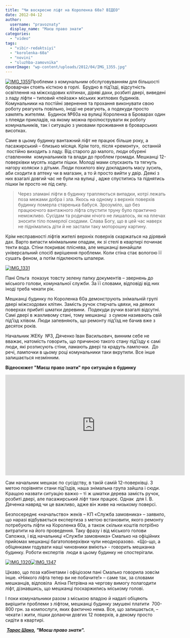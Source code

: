 ```yaml
---
title: "Чи воскресне ліфт на Короленка 60а? ВІДЕО"
date: 2012-04-12
author: 
  username: "pravoznaty"
  display_name: "Маєш право знати"
categories: 
  - "video"
tags: 
  - "vibir-redaktsiyi"
  - "korolenka-60a"
  - "novini"
  - "sluzhba-zamovnika"
coverImage: "wp-content/uploads/2012/04/IMG_1355.jpg"
---
```


[![](https://mpz.brovary.org/wp-content/uploads/2012/04/IMG_1355.jpg "IMG_1355")](https://mpz.brovary.org/wp-content/uploads/2012/04/IMG_1355.jpg)Проблеми з комунальним обслуговуванням для більшості броварчан стоять кісткою в горлі.  Брудно в під’їзді, відсутність освітлення на міжсходових клітинах, діряві дахи, розбиті двері, виведені з ладу ліфти – типовий «пейзаж» міських житлових будинків.  Комунальники на постійні звернення та прохання виконувати свою роботу реагують повільно, іноді не реагують, а подекуди просто хамлять жителям.  Будинок №60а на вулиці Короленка в Броварах один з плеяди прикладів, на якому можна проілюструвати як роботу комунальників, так і ситуацію з умовами проживання в броварських висотках.

Саме в цьому будинку вантажний ліфт не працює більше року, а пасажирський – близько місяця. Крім того, після «ремонту»,  останній  постійно виходить з ладу. Від старого до малого, люди обурені ставленням  комунальників та влади до проблем громади. Мешканці 12-поверхівки мусять ходити пішки. Молоді мами спускають та тягнуть нагору коляски з дітьми. Люди похилого віку докладають масу зусиль, аби сходити в аптеку чи в магазин, а то й просто вийти у двір. Деякі з них взагалі довгий час не були на вулиці , адже спуститись та піднятись пішки їм просто не під силу.

> Через зламані ліфти в будинку трапляються випадки, котрі лежать поза межами добра і зла. Якось на одному з верхніх поверхів будинку померла старенька бабуся. Зрозуміло, що без працюючого вантажного ліфта спустити труну було практично неможливо. Сусідам та родичам нічого не лишалось, як на плечах зносити тіло померлої сходами. Слава Богу, що в цей час наверх не піднімались діти й не застали таку моторошну картину.

Крім несправності ліфтів жителі верхніх поверхів скаржаться на дірявий дах. Варто випасти мінімальним опадам, як зі стелі в квартирі починає текти вода. Стіни покриває пліснява, але мешканці винайшли універсальний спосіб вирішення проблеми. Коли стіна стає вологою її сушать феном, а потім підклеюють шпалери.

[![](https://mpz.brovary.org/wp-content/uploads/2012/04/IMG_1331.jpg "IMG_1331")](https://mpz.brovary.org/wp-content/uploads/2012/04/IMG_1331.jpg)

Пані Ольга  показує товсту зелену папку документів – звернень до міського голови, комунальної служби. За її словами, відповіді від них іноді треба чекати рік.

Мешканці будинку по Короленка 60а демонструють знімальній групі двері міжсходових клітин. Замість ручок стирчать цвяхи, на деяких поверхах прибиті шматки деревини.  Подекуди ручки взагалі відсутні. Самі двері в жахливому стані, тому мешканці  з сумом називають свій під’їзд хлівом. Люди запевняють, що ремонту під’їзд не бачив вже з десяток років.

Начальник ЖЕКу  №3, Дяченко Іван Васильович, винним себе не вважає, натомість говорить, що причиною такого стану під’їзду є самі люди, які розписують стіни, ламають двері та крадуть лампочки.  До речі, лампочки в цьому році комунальники таки вкрутили. Все інше залишається незмінним.

**Відеосюжет "Маєш право знати" про ситуацію в будинку**

<iframe src="https://www.youtube.com/embed/jgN93Vmqj6s" frameborder="0" width="560" height="315"></iframe>

Сам начальник мешкає по сусідству, в такій самій 12-поверхівці. З метою порівняти стани під’їздів, наша знімальна група зайшла і сюди. Кращою назвати ситуацію важко – ті ж шматки дерева замість ручок, розбиті двері, але пасажирський ліфт таки працює. Однак  для І. В. Дяченка навряд чи це важливо, адже він живе на низькому поверсі.

Безпосереднє «начальство» жеків – КП «Служба замовника» – заявило, що наразі відбувається експертиза з метою встановити, якого ремонту потребують ліфти на Короленка 60а, а також скільки коштів потрібно витратити на його проведення. Таку фразу і від міського голови Сапожка, і від начальниці «Служби замовника» Смалько на офіційних прийомах мешканці багатоповерхівки чули неодноразово.  «Що-що, а обіцянками годувати наші чиновники вміють» - говорить мешканка будинку. Роботи експертів  люди в цьому будинку не спостерігали.

[![](https://mpz.brovary.org/wp-content/uploads/2012/04/IMG_13201.jpg "IMG_1320")](https://mpz.brovary.org/wp-content/uploads/2012/04/IMG_13201.jpg)[![](https://mpz.brovary.org/wp-content/uploads/2012/04/IMG_1347.jpg "IMG_1347")](https://mpz.brovary.org/wp-content/uploads/2012/04/IMG_1347.jpg)[](https://mpz.brovary.org/wp-content/uploads/2012/04/IMG_1347.jpg)

Цікаво, що поза кабінетами і офіціозом пані Смалько говорила зовсім інше. «Ніякого ліфта тепер ви не побачите!» – саме так, за словами мешканців, відповіла  Аліна Петрівна на чергову вимогу полагодити ліфт, дізнавшись, що мешканці поскаржились міському голові.

І поки комунальники разом з міською владою й надалі обіцяють вирішити проблеми з ліфтом, мешканці будинку змушені платити  700-800 грн. за компослуги, яких фактично нема. Все, що залишається, – чекати і жити, пішки долаючи довгих 12 поверхів, а декому просто сидіти в квартирі.

 _**[Тарас Шако](https://mpz.brovary.org/author/kachor/), "Маєш право знати".**_
